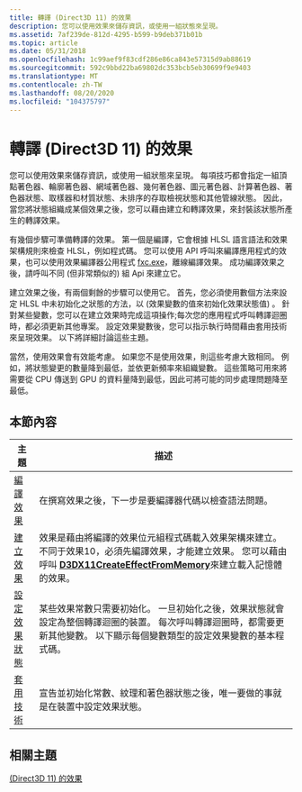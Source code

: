 ```yaml
---
title: 轉譯 (Direct3D 11) 的效果
description: 您可以使用效果來儲存資訊，或使用一組狀態來呈現。
ms.assetid: 7af239de-812d-4295-b599-b9deb371b01b
ms.topic: article
ms.date: 05/31/2018
ms.openlocfilehash: 1c99aef9f83cdf286e86ca843e57315d9ab88619
ms.sourcegitcommit: 592c9bbd22ba69802dc353bcb5eb30699f9e9403
ms.translationtype: MT
ms.contentlocale: zh-TW
ms.lasthandoff: 08/20/2020
ms.locfileid: "104375797"
---
```

# <a name="rendering-an-effect-direct3d-11"></a>轉譯 (Direct3D 11) 的效果

您可以使用效果來儲存資訊，或使用一組狀態來呈現。 每項技巧都會指定一組頂點著色器、輪廓著色器、網域著色器、幾何著色器、圖元著色器、計算著色器、著色器狀態、取樣器和材質狀態、未排序的存取檢視狀態和其他管線狀態。 因此，當您將狀態組織成某個效果之後，您可以藉由建立和轉譯效果，來封裝該狀態所產生的轉譯效果。

有幾個步驟可準備轉譯的效果。 第一個是編譯，它會根據 HLSL 語言語法和效果架構規則來檢查 HLSL，例如程式碼。 您可以使用 API 呼叫來編譯應用程式的效果，也可以使用效果編譯器公用程式 [fxc.exe](/windows/desktop/direct3dtools/fxc)，離線編譯效果。 成功編譯效果之後，請呼叫不同 (但非常類似的) 組 Api 來建立它。

建立效果之後，有兩個剩餘的步驟可以使用它。 首先，您必須使用數個方法來設定 HLSL 中未初始化之狀態的方法，以 (效果變數的值來初始化效果狀態值) 。 針對某些變數，您可以在建立效果時完成這項操作;每次您的應用程式呼叫轉譯迴圈時，都必須更新其他專案。 設定效果變數後，您可以指示執行時間藉由套用技術來呈現效果。 以下將詳細討論這些主題。

當然，使用效果會有效能考慮。 如果您不是使用效果，則這些考慮大致相同。 例如，將狀態變更的數量降到最低，並依更新頻率來組織變數。 這些策略可用來將需要從 CPU 傳送到 GPU 的資料量降到最低，因此可將可能的同步處理問題降至最低。

## <a name="in-this-section"></a>本節內容



| 主題                                                                                        | 描述                                                                                                                                                                                                                                                                                                               |
|----------------------------------------------------------------------------------------------|---------------------------------------------------------------------------------------------------------------------------------------------------------------------------------------------------------------------------------------------------------------------------------------------------------------------------|
| [編譯效果](d3d11-graphics-programming-guide-effects-compile.md)<br/>         | 在撰寫效果之後，下一步是要編譯器代碼以檢查語法問題。<br/>                                                                                                                                                                                                          |
| [建立效果](d3d11-graphics-programming-guide-effects-create.md)<br/>           | 效果是藉由將編譯的效果位元組程式碼載入效果架構來建立。 不同于效果10，必須先編譯效果，才能建立效果。 您可以藉由呼叫 [**D3DX11CreateEffectFromMemory**](d3dx11createeffectfrommemory.md)來建立載入記憶體的效果。<br/>                 |
| [設定效果狀態](d3d11-graphics-programming-guide-effects-set-state.md)<br/>        | 某些效果常數只需要初始化。 一旦初始化之後，效果狀態就會設定為整個轉譯迴圈的裝置。 每次呼叫轉譯迴圈時，都需要更新其他變數。 以下顯示每個變數類型的設定效果變數的基本程式碼。<br/> |
| [套用技術](d3d11-graphics-programming-guide-effects-apply-technique.md)<br/> | 宣告並初始化常數、紋理和著色器狀態之後，唯一要做的事就是在裝置中設定效果狀態。<br/>                                                                                                                                                                   |



 

## <a name="related-topics"></a>相關主題

<dl> <dt>

[ (Direct3D 11) 的效果 ](d3d11-graphics-programming-guide-effects.md)
</dt> </dl>

 

